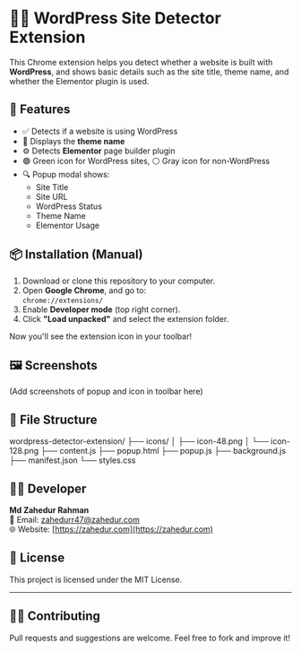 # 🕵️‍♂️ WordPress Site Detector Extension

This Chrome extension helps you detect whether a website is built with **WordPress**, and shows basic details such as the site title, theme name, and whether the Elementor plugin is used.

## 🚀 Features

- ✅ Detects if a website is using WordPress
- 🎨 Displays the **theme name**
- ⚙️ Detects **Elementor** page builder plugin
- 🟢 Green icon for WordPress sites, ⚪ Gray icon for non-WordPress
- 🔍 Popup modal shows:
  - Site Title
  - Site URL
  - WordPress Status
  - Theme Name
  - Elementor Usage

## 📦 Installation (Manual)

1. Download or clone this repository to your computer.
2. Open **Google Chrome**, and go to:  
   `chrome://extensions/`
3. Enable **Developer mode** (top right corner).
4. Click **"Load unpacked"** and select the extension folder.

Now you'll see the extension icon in your toolbar!

## 🖼️ Screenshots

(Add screenshots of popup and icon in toolbar here)

## 📁 File Structure

wordpress-detector-extension/
├── icons/
│ ├── icon-48.png
│ └── icon-128.png
├── content.js
├── popup.html
├── popup.js
├── background.js
├── manifest.json
└── styles.css

## 👨‍💻 Developer

**Md Zahedur Rahman**  
📧 Email: [zahedurr47@zahedur.com](mailto:zahedurr47@zahedur.com)  
🌐 Website: [https://zahedur.com](https://zahedur.com)

## 📄 License

This project is licensed under the MIT License.

---

## 🧑‍💻 Contributing

Pull requests and suggestions are welcome. Feel free to fork and improve it!
